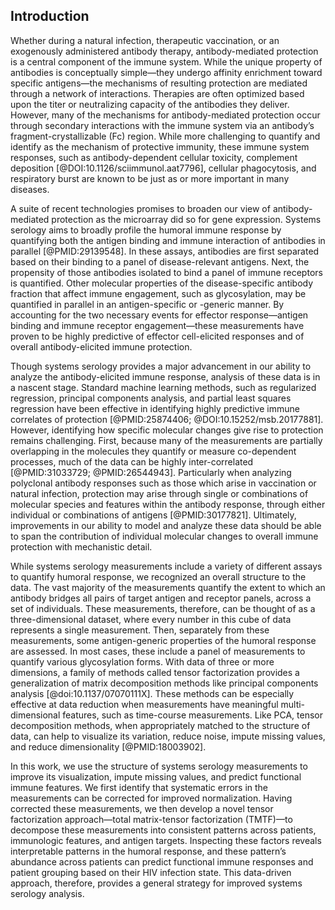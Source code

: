 ## Introduction

Whether during a natural infection, therapeutic vaccination, or an exogenously administered antibody therapy, antibody-mediated protection is a central component of the immune system. While the unique property of antibodies is conceptually simple—they undergo affinity enrichment toward specific antigens—the mechanisms of resulting protection are mediated through a network of interactions. Therapies are often optimized based upon the titer or neutralizing capacity of the antibodies they deliver. However, many of the mechanisms for antibody-mediated protection occur through secondary interactions with the immune system via an antibody’s fragment-crystallizable (Fc) region. While more challenging to quantify and identify as the mechanism of protective immunity, these immune system responses, such as antibody-dependent cellular toxicity, complement deposition [@DOI:10.1126/sciimmunol.aat7796], cellular phagocytosis, and respiratory burst are known to be just as or more important in many diseases.

A suite of recent technologies promises to broaden our view of antibody-mediated protection as the microarray did so for gene expression. Systems serology aims to broadly profile the humoral immune response by quantifying both the antigen binding and immune interaction of antibodies in parallel [@PMID:29139548]. In these assays, antibodies are first separated based on their binding to a panel of disease-relevant antigens. Next, the propensity of those antibodies isolated to bind a panel of immune receptors is quantified. Other molecular properties of the disease-specific antibody fraction that affect immune engagement, such as glycosylation, may be quantified in parallel in an antigen-specific or -generic manner. By accounting for the two necessary events for effector response—antigen binding and immune receptor engagement—these measurements have proven to be highly predictive of effector cell-elicited responses and of overall antibody-elicited immune protection.

Though systems serology provides a major advancement in our ability to analyze the antibody-elicited immune response, analysis of these data is in a nascent stage. Standard machine learning methods, such as regularized regression, principal components analysis, and partial least squares regression have been effective in identifying highly predictive immune correlates of protection [@PMID:25874406; @DOI:10.15252/msb.20177881]. However, identifying how specific molecular changes give rise to protection remains challenging. First, because many of the measurements are partially overlapping in the molecules they quantify or measure co-dependent processes, much of the data can be highly inter-correlated [@PMID:31033729; @PMID:26544943]. Particularly when analyzing polyclonal antibody responses such as those which arise in vaccination or natural infection, protection may arise through single or combinations of molecular species and features within the antibody response, through either individual or combinations of antigens [@PMID:30177821]. Ultimately, improvements in our ability to model and analyze these data should be able to span the contribution of individual molecular changes to overall immune protection with mechanistic detail.

While systems serology measurements include a variety of different assays to quantify humoral response, we recognized an overall structure to the data. The vast majority of the measurements quantify the extent to which an antibody bridges all pairs of target antigen and receptor panels, across a set of individuals. These measurements, therefore, can be thought of as a three-dimensional dataset, where every number in this cube of data represents a single measurement. Then, separately from these measurements, some antigen-generic properties of the humoral response are assessed. In most cases, these include a panel of measurements to quantify various glycosylation forms. With data of three or more dimensions, a family of methods called tensor factorization provides a generalization of matrix decomposition methods like principal components analysis [@doi:10.1137/07070111X]. These methods can be especially effective at data reduction when measurements have meaningful multi-dimensional features, such as time-course measurements. Like PCA, tensor decomposition methods, when appropriately matched to the structure of data, can help to visualize its variation, reduce noise, impute missing values, and reduce dimensionality [@PMID:18003902].

In this work, we use the structure of systems serology measurements to improve its visualization, impute missing values, and predict functional immune features. We first identify that systematic errors in the measurements can be corrected for improved normalization. Having corrected these measurements, we then develop a novel tensor factorization approach—total matrix-tensor factorization (TMTF)—to decompose these measurements into consistent patterns across patients, immunologic features, and antigen targets. Inspecting these factors reveals interpretable patterns in the humoral response, and these pattern’s abundance across patients can predict functional immune responses and patient grouping based on their HIV infection state. This data-driven approach, therefore, provides a general strategy for improved systems serology analysis.

